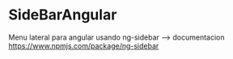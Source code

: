 # SideBarAngular
Menu lateral para angular usando ng-sidebar --> documentacion https://www.npmjs.com/package/ng-sidebar 
